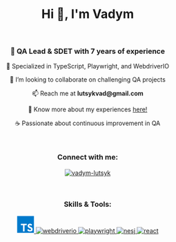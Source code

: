 <h1 align="center">Hi 👋, I'm Vadym</h1>

<br>
<h3 align="center">🚀 QA Lead & SDET with 7 years of experience</h3>


<p align="center">🌱 Specialized in TypeScript, Playwright, and WebdriverIO</p>

<p align="center">🤝 I’m looking to collaborate on challenging QA projects</p>

<p align="center">📫 Reach me at <strong>lutsykvad@gmail.com</strong></p>

<p align="center">📄 Know more about my experiences <a href="https://vadymlutsyk.com">here!</a></p>

<p align="center">☕ Passionate about continuous improvement in QA</p>

<br>
<h3 align="center">Connect with me:</h3>
<p align="center">
  <a href="https://www.linkedin.com/in/vadimlutsyk/" target="blank">
    <img align="center" src="https://raw.githubusercontent.com/rahuldkjain/github-profile-readme-generator/master/src/images/icons/Social/linked-in-alt.svg" alt="vadym-lutsyk" height="30" width="40">
  </a>
  <!-- Add more icons as needed -->
</p>

<br>
<h3 align="center">Skills & Tools:</h3>
<p align="center">
  <!-- Add icons related to your skills/tools -->
  <a href="https://www.typescriptlang.org/" target="_blank" rel="noreferrer">
    <img src="https://raw.githubusercontent.com/devicons/devicon/master/icons/typescript/typescript-original.svg" alt="typescript" width="40" height="40"/>
  </a>
  <a href="https://webdriver.io/" target="_blank" rel="noreferrer">
    <img src="https://asset.brandfetch.io/idV7ZoyErg/idjjDL4vNp.svg" alt="webdriverio" width="40" height="40">
  </a>
  <a href="https://playwright.dev/" target="_blank" rel="noreferrer">
    <img src="https://asset.brandfetch.io/idpyc8TcWP/idEJ2Bgun2.png" alt="playwright" width="40" height="40">
  </a>
  <a href="https://nestjs.com/" target="_blank" rel="noreferrer">
    <img src="https://cdn.jsdelivr.net/gh/devicons/devicon/icons/nestjs/nestjs-plain.svg" alt="nesj" width="40" height="40">
  </a>
  <a href="https://react.dev/" target="_blank" rel="noreferrer">
    <img src="https://cdn.jsdelivr.net/gh/devicons/devicon/icons/react/react-original.svg" alt="react" width="40" height="40">
  </a>
  <!-- Add more icons as needed -->
</p>
